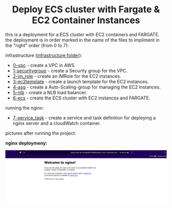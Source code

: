 <div align="center">

# **Deploy ECS cluster with Fargate & EC2 Container Instances**

</div>

this is a deployment for a ECS cluster with EC2 containers and FARGATE.
the deployment is in order marked in the name of the files to impliment in the "right" order (from 0 to 7):

infrastructure ([infrastructure folder](infrastructure)):
    
- [0-vpc](infrastructure/0-vpc/) - create a VPC in AWS.
- [1-securitygroup](infrastructure/1-securitygroup/) - create a Security group for the VPC.
- [2-im_role](infrastructure/2-iam_role/) - create an IMRole for the EC2 instances.
- [3-ec2template](infrastructure/3-ec2template/) - create a launch template for the EC2 instances.
- [4-asg](infrastructure/4-asg) - create a Auto-Scaling-group for managing the EC2 instances.
- [5-nlb](infrastructure/5-nlb) - create a NLB load balancer.
- [6-ecs](infrastructure/6-ecs) - create the ECS cluster with EC2 instances and FARGATE.

running the nginx:

- [7-service_task](backend/service_task_nginx_ecs/) - create a service and task definition for deploying a nginx server and a cloudWatch container.

pictures after running the project:

**nginx deploymeny:**

![NGINX](/pictures/nginx_on_NLB.gif)

